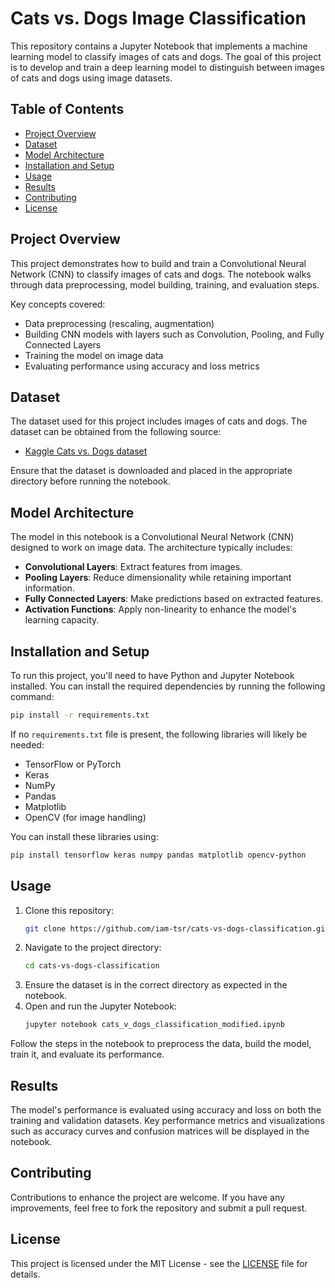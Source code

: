 # Cats vs. Dogs Image Classification

This repository contains a Jupyter Notebook that implements a machine learning model to classify images of cats and dogs. The goal of this project is to develop and train a deep learning model to distinguish between images of cats and dogs using image datasets.

## Table of Contents
- [Project Overview](#project-overview)
- [Dataset](#dataset)
- [Model Architecture](#model-architecture)
- [Installation and Setup](#installation-and-setup)
- [Usage](#usage)
- [Results](#results)
- [Contributing](#contributing)
- [License](#license)

## Project Overview
This project demonstrates how to build and train a Convolutional Neural Network (CNN) to classify images of cats and dogs. The notebook walks through data preprocessing, model building, training, and evaluation steps.

Key concepts covered:
- Data preprocessing (rescaling, augmentation)
- Building CNN models with layers such as Convolution, Pooling, and Fully Connected Layers
- Training the model on image data
- Evaluating performance using accuracy and loss metrics

## Dataset
The dataset used for this project includes images of cats and dogs. The dataset can be obtained from the following source:
- [Kaggle Cats vs. Dogs dataset](https://www.kaggle.com/c/dogs-vs-cats/data)

Ensure that the dataset is downloaded and placed in the appropriate directory before running the notebook.

## Model Architecture
The model in this notebook is a Convolutional Neural Network (CNN) designed to work on image data. The architecture typically includes:
- **Convolutional Layers**: Extract features from images.
- **Pooling Layers**: Reduce dimensionality while retaining important information.
- **Fully Connected Layers**: Make predictions based on extracted features.
- **Activation Functions**: Apply non-linearity to enhance the model's learning capacity.

## Installation and Setup
To run this project, you'll need to have Python and Jupyter Notebook installed. You can install the required dependencies by running the following command:

```bash
pip install -r requirements.txt
```

If no `requirements.txt` file is present, the following libraries will likely be needed:
- TensorFlow or PyTorch
- Keras
- NumPy
- Pandas
- Matplotlib
- OpenCV (for image handling)
  
You can install these libraries using:

```bash
pip install tensorflow keras numpy pandas matplotlib opencv-python
```

## Usage
1. Clone this repository:
    ```bash
    git clone https://github.com/iam-tsr/cats-vs-dogs-classification.git
    ```
2. Navigate to the project directory:
    ```bash
    cd cats-vs-dogs-classification
    ```
3. Ensure the dataset is in the correct directory as expected in the notebook.
4. Open and run the Jupyter Notebook:
    ```bash
    jupyter notebook cats_v_dogs_classification_modified.ipynb
    ```

Follow the steps in the notebook to preprocess the data, build the model, train it, and evaluate its performance.

## Results
The model's performance is evaluated using accuracy and loss on both the training and validation datasets. Key performance metrics and visualizations such as accuracy curves and confusion matrices will be displayed in the notebook.

## Contributing
Contributions to enhance the project are welcome. If you have any improvements, feel free to fork the repository and submit a pull request.

## License
This project is licensed under the MIT License - see the [LICENSE](LICENSE) file for details.